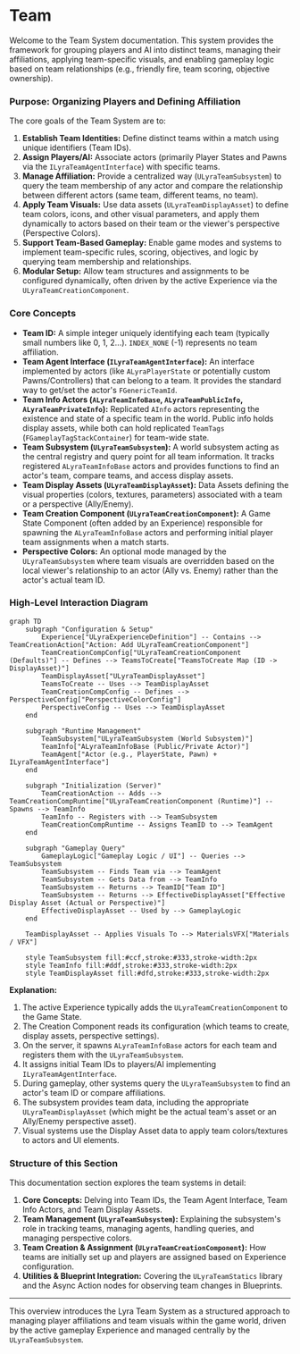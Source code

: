 # Team

Welcome to the Team System documentation. This system provides the framework for grouping players and AI into distinct teams, managing their affiliations, applying team-specific visuals, and enabling gameplay logic based on team relationships (e.g., friendly fire, team scoring, objective ownership).

### Purpose: Organizing Players and Defining Affiliation

The core goals of the Team System are to:

1. **Establish Team Identities:** Define distinct teams within a match using unique identifiers (Team IDs).
2. **Assign Players/AI:** Associate actors (primarily Player States and Pawns via the `ILyraTeamAgentInterface`) with specific teams.
3. **Manage Affiliation:** Provide a centralized way (`ULyraTeamSubsystem`) to query the team membership of any actor and compare the relationship between different actors (same team, different teams, no team).
4. **Apply Team Visuals:** Use data assets (`ULyraTeamDisplayAsset`) to define team colors, icons, and other visual parameters, and apply them dynamically to actors based on their team or the viewer's perspective (Perspective Colors).
5. **Support Team-Based Gameplay:** Enable game modes and systems to implement team-specific rules, scoring, objectives, and logic by querying team membership and relationships.
6. **Modular Setup:** Allow team structures and assignments to be configured dynamically, often driven by the active Experience via the `ULyraTeamCreationComponent`.

### Core Concepts

* **Team ID:** A simple integer uniquely identifying each team (typically small numbers like 0, 1, 2...). `INDEX_NONE` (-1) represents no team affiliation.
* **Team Agent Interface (`ILyraTeamAgentInterface`):** An interface implemented by actors (like `ALyraPlayerState` or potentially custom Pawns/Controllers) that can belong to a team. It provides the standard way to get/set the actor's `FGenericTeamId`.
* **Team Info Actors (`ALyraTeamInfoBase`, `ALyraTeamPublicInfo`, `ALyraTeamPrivateInfo`):** Replicated `AInfo` actors representing the existence and state of a specific team in the world. Public info holds display assets, while both can hold replicated `TeamTags` (`FGameplayTagStackContainer`) for team-wide state.
* **Team Subsystem (`ULyraTeamSubsystem`):** A world subsystem acting as the central registry and query point for all team information. It tracks registered `ALyraTeamInfoBase` actors and provides functions to find an actor's team, compare teams, and access display assets.
* **Team Display Assets (`ULyraTeamDisplayAsset`):** Data Assets defining the visual properties (colors, textures, parameters) associated with a team or a perspective (Ally/Enemy).
* **Team Creation Component (`ULyraTeamCreationComponent`):** A Game State Component (often added by an Experience) responsible for spawning the `ALyraTeamInfoBase` actors and performing initial player team assignments when a match starts.
* **Perspective Colors:** An optional mode managed by the `ULyraTeamSubsystem` where team visuals are overridden based on the local viewer's relationship to an actor (Ally vs. Enemy) rather than the actor's actual team ID.

### High-Level Interaction Diagram

```mermaid
graph TD
    subgraph "Configuration & Setup"
        Experience["ULyraExperienceDefinition"] -- Contains --> TeamCreationAction["Action: Add ULyraTeamCreationComponent"]
        TeamCreationCompConfig["ULyraTeamCreationComponent (Defaults)"] -- Defines --> TeamsToCreate["TeamsToCreate Map (ID -> DisplayAsset)"]
        TeamDisplayAsset["ULyraTeamDisplayAsset"]
        TeamsToCreate -- Uses --> TeamDisplayAsset
        TeamCreationCompConfig -- Defines --> PerspectiveConfig["PerspectiveColorConfig"]
        PerspectiveConfig -- Uses --> TeamDisplayAsset
    end

    subgraph "Runtime Management"
        TeamSubsystem["ULyraTeamSubsystem (World Subsystem)"]
        TeamInfo["ALyraTeamInfoBase (Public/Private Actor)"]
        TeamAgent["Actor (e.g., PlayerState, Pawn) + ILyraTeamAgentInterface"]
    end

    subgraph "Initialization (Server)"
        TeamCreationAction -- Adds --> TeamCreationCompRuntime["ULyraTeamCreationComponent (Runtime)"] -- Spawns --> TeamInfo
        TeamInfo -- Registers with --> TeamSubsystem
        TeamCreationCompRuntime -- Assigns TeamID to --> TeamAgent
    end

    subgraph "Gameplay Query"
        GameplayLogic["Gameplay Logic / UI"] -- Queries --> TeamSubsystem
        TeamSubsystem -- Finds Team via --> TeamAgent
        TeamSubsystem -- Gets Data from --> TeamInfo
        TeamSubsystem -- Returns --> TeamID["Team ID"]
        TeamSubsystem -- Returns --> EffectiveDisplayAsset["Effective Display Asset (Actual or Perspective)"]
        EffectiveDisplayAsset -- Used by --> GameplayLogic
    end

    TeamDisplayAsset -- Applies Visuals To --> MaterialsVFX["Materials / VFX"]

    style TeamSubsystem fill:#ccf,stroke:#333,stroke-width:2px
    style TeamInfo fill:#ddf,stroke:#333,stroke-width:2px
    style TeamDisplayAsset fill:#dfd,stroke:#333,stroke-width:2px
```

**Explanation:**

1. The active Experience typically adds the `ULyraTeamCreationComponent` to the Game State.
2. The Creation Component reads its configuration (which teams to create, display assets, perspective settings).
3. On the server, it spawns `ALyraTeamInfoBase` actors for each team and registers them with the `ULyraTeamSubsystem`.
4. It assigns initial Team IDs to players/AI implementing `ILyraTeamAgentInterface`.
5. During gameplay, other systems query the `ULyraTeamSubsystem` to find an actor's team ID or compare affiliations.
6. The subsystem provides team data, including the appropriate `ULyraTeamDisplayAsset` (which might be the actual team's asset or an Ally/Enemy perspective asset).
7. Visual systems use the Display Asset data to apply team colors/textures to actors and UI elements.

### Structure of this Section

This documentation section explores the team systems in detail:

1. **Core Concepts:** Delving into Team IDs, the Team Agent Interface, Team Info Actors, and Team Display Assets.
2. **Team Management (`ULyraTeamSubsystem`):** Explaining the subsystem's role in tracking teams, managing agents, handling queries, and managing perspective colors.
3. **Team Creation & Assignment (`ULyraTeamCreationComponent`):** How teams are initially set up and players are assigned based on Experience configuration.
4. **Utilities & Blueprint Integration:** Covering the `ULyraTeamStatics` library and the Async Action nodes for observing team changes in Blueprints.

***

This overview introduces the Lyra Team System as a structured approach to managing player affiliations and team visuals within the game world, driven by the active gameplay Experience and managed centrally by the `ULyraTeamSubsystem`.

